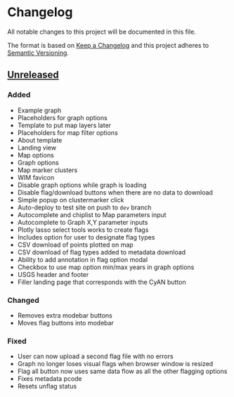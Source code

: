 # Changelog

All notable changes to this project will be documented in this file.

The format is based on [Keep a Changelog](http://keepachangelog.com/en/1.0.0/)
and this project adheres to [Semantic Versioning](http://semver.org/spec/v2.0.0.html).

## [Unreleased](https://github.com/USGS-WiM/stnweb2/tree/dev)

### Added

- Example graph
- Placeholders for graph options
- Template to put map layers later
- Placeholders for map filter options
- About template
- Landing view
- Map options
- Graph options
- Map marker clusters
- WIM favicon
- Disable graph options while graph is loading
- Disable flag/download buttons when there are no data to download
- Simple popup on clustermarker click
- Auto-deploy to test site on push to `dev` branch
- Autocomplete and chiplist to Map parameters input
- Autocomplete to Graph X,Y parameter inputs
- Plotly lasso select tools works to create flags
- Includes option for user to designate flag types
- CSV download of points plotted on map
- CSV download of flag types added to metadata download
- Ability to add annotation in flag option modal
- Checkbox to use map option min/max years in graph options
- USGS header and footer
- Filler landing page that corresponds with the CyAN button

### Changed

- Removes extra modebar buttons
- Moves flag buttons into modebar

### Fixed

- User can now upload a second flag file with no errors
- Graph no longer loses visual flags when browser window is resized
- Flag all button now uses same data flow as all the other flagging options
- Fixes metadata pcode
- Resets unflag status
